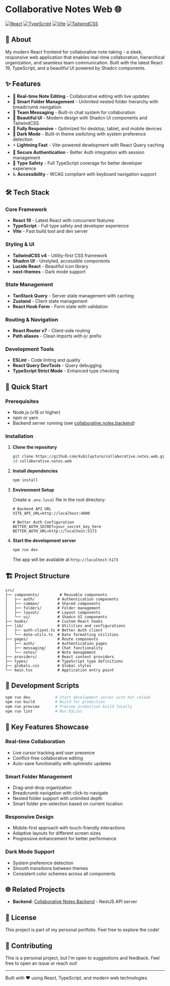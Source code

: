 # Collaborative Notes Web 🌐

[![React](https://img.shields.io/badge/React-20232A?style=for-the-badge&logo=react&logoColor=61DAFB)](https://reactjs.org/)
[![TypeScript](https://img.shields.io/badge/TypeScript-007ACC?style=for-the-badge&logo=typescript&logoColor=white)](https://www.typescriptlang.org/)
[![Vite](https://img.shields.io/badge/Vite-646CFF?style=for-the-badge&logo=vite&logoColor=white)](https://vitejs.dev/)
[![TailwindCSS](https://img.shields.io/badge/Tailwind_CSS-38B2AC?style=for-the-badge&logo=tailwind-css&logoColor=white)](https://tailwindcss.com/)

## 📖 About

My modern React frontend for collaborative note-taking - a sleek, responsive web application that enables real-time collaboration, hierarchical organization, and seamless team communication. Built with the latest React 19, TypeScript, and a beautiful UI powered by Shadcn components.

## ✨ Features

- 📝 **Real-time Note Editing** - Collaborative editing with live updates
- 📁 **Smart Folder Management** - Unlimited nested folder hierarchy with breadcrumb navigation
- 💬 **Team Messaging** - Built-in chat system for collaboration
- 🎨 **Beautiful UI** - Modern design with Shadcn UI components and TailwindCSS
- 📱 **Fully Responsive** - Optimized for desktop, tablet, and mobile devices
- 🌙 **Dark Mode** - Built-in theme switching with system preference detection
- ⚡ **Lightning Fast** - Vite-powered development with React Query caching
- 🔐 **Secure Authentication** - Better Auth integration with session management
- 🎯 **Type Safety** - Full TypeScript coverage for better developer experience
- ♿ **Accessibility** - WCAG compliant with keyboard navigation support

## 🛠️ Tech Stack

### Core Framework

- **React 19** - Latest React with concurrent features
- **TypeScript** - Full type safety and developer experience
- **Vite** - Fast build tool and dev server

### Styling & UI

- **TailwindCSS v4** - Utility-first CSS framework
- **Shadcn UI** - Unstyled, accessible components
- **Lucide React** - Beautiful icon library
- **next-themes** - Dark mode support

### State Management

- **TanStack Query** - Server state management with caching
- **Zustand** - Client state management
- **React Hook Form** - Form state with validation

### Routing & Navigation

- **React Router v7** - Client-side routing
- **Path aliases** - Clean imports with `@/` prefix

### Development Tools

- **ESLint** - Code linting and quality
- **React Query DevTools** - Query debugging
- **TypeScript Strict Mode** - Enhanced type checking

## 🚀 Quick Start

### Prerequisites

- Node.js (v18 or higher)
- npm or yarn
- Backend server running (see [collaborative.notes.backend](../collaborative.notes.backend))

### Installation

1. **Clone the repository**

   ```bash
   git clone https://github.com/kubilayture/collaborative.notes.web.git
   cd collaborative.notes.web
   ```

2. **Install dependencies**

   ```bash
   npm install
   ```

3. **Environment Setup**

   Create a `.env.local` file in the root directory:

   ```env
   # Backend API URL
   VITE_API_URL=http://localhost:4000

   # Better Auth Configuration
   BETTER_AUTH_SECRET=your_secret_key_here
   BETTER_AUTH_URL=http://localhost:5173
   ```

4. **Start the development server**

   ```bash
   npm run dev
   ```

   The app will be available at `http://localhost:5173`

## 🏗️ Project Structure

```
src/
├── components/         # Reusable components
│   ├── auth/          # Authentication components
│   ├── common/        # Shared components
│   ├── folders/       # Folder management
│   ├── layout/        # Layout components
│   └── ui/            # Shadcn UI components
├── hooks/             # Custom React hooks
├── lib/               # Utilities and configurations
│   ├── auth-client.ts # Better Auth client
│   └── date-utils.ts  # Date formatting utilities
├── pages/             # Route components
│   ├── auth/          # Authentication pages
│   ├── messaging/     # Chat functionality
│   └── notes/         # Note management
├── providers/         # React context providers
├── types/             # TypeScript type definitions
├── globals.css        # Global styles
└── main.tsx           # Application entry point
```

## 🔧 Development Scripts

```bash
npm run dev           # Start development server with hot reload
npm run build         # Build for production
npm run preview       # Preview production build locally
npm run lint          # Run ESLint
```

## 🎨 Key Features Showcase

### Real-time Collaboration

- Live cursor tracking and user presence
- Conflict-free collaborative editing
- Auto-save functionality with optimistic updates

### Smart Folder Management

- Drag-and-drop organization
- Breadcrumb navigation with click-to-navigate
- Nested folder support with unlimited depth
- Smart folder pre-selection based on current location

### Responsive Design

- Mobile-first approach with touch-friendly interactions
- Adaptive layouts for different screen sizes
- Progressive enhancement for better performance

### Dark Mode Support

- System preference detection
- Smooth transitions between themes
- Consistent color schemes across all components

## 🌐 Related Projects

- **Backend**: [Collaborative Notes Backend](../collaborative.notes.backend) - NestJS API server

## 📝 License

This project is part of my personal portfolio. Feel free to explore the code!

## 🤝 Contributing

This is a personal project, but I'm open to suggestions and feedback. Feel free to open an issue or reach out!

---

Built with ❤️ using React, TypeScript, and modern web technologies
